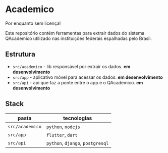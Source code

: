 # Academico
Por enquanto sem licença!

Este repositório contém ferramentas para extrair dados do sistema QAcademico utilizado nas instituições federais espalhadas pelo Brasil.

## Estrutura

- `src/academico` - lib responsável por extrair os dados. **em desenvolvimento**
- `src/app` - aplicativo móvel para acessar os dados. **em desenvolvimento**
- `src/api` - api que faz a ponte entre o app e o QAcademico. **em desenvolvimento**

## Stack

| pasta | tecnologias |
|-------|-------------|
|`src/academico`|`python`, `nodejs`|
|`src/app`|`flutter`, `dart`|
|`src/api`|`python`, `django`, `postgresql`|
